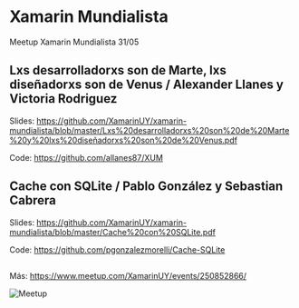 # Xamarin Mundialista
Meetup Xamarin Mundialista 31/05

## Lxs desarrolladorxs son de Marte, lxs diseñadorxs son de Venus / Alexander Llanes y Victoria Rodriguez

Slides: https://github.com/XamarinUY/xamarin-mundialista/blob/master/Lxs%20desarrolladorxs%20son%20de%20Marte%20y%20lxs%20diseñadorxs%20son%20de%20Venus.pdf

Code: https://github.com/allanes87/XUM

## Cache con SQLite / Pablo González y Sebastian Cabrera

Slides: https://github.com/XamarinUY/xamarin-mundialista/blob/master/Cache%20con%20SQLite.pdf

Code: https://github.com/pgonzalezmorelli/Cache-SQLite

##

Más: https://www.meetup.com/XamarinUY/events/250852866/

![Meetup](https://secure.meetupstatic.com/photos/event/a/b/c/a/highres_472003978.jpeg)
